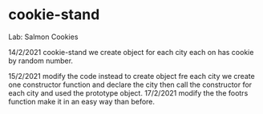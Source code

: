 # cookie-stand
Lab: Salmon Cookies

14/2/2021
cookie-stand
we create object for each city each on has cookie by  random number.

15/2/2021
modify the code instead to create object fre each city we create one constructor function and declare the city then call the constructor for each city and used the prototype object.
17/2/2021
modify the the footrs function make it in an easy way than before.